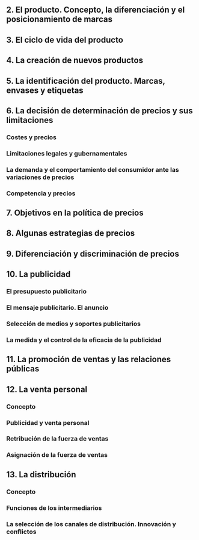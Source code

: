 ## 2. El producto. Concepto, la diferenciación y el posicionamiento de marcas
## 3. El ciclo de vida del producto
## 4. La creación de nuevos productos
## 5. La identificación del producto. Marcas, envases y etiquetas
## 6. La decisión de determinación de precios y sus limitaciones
### Costes y precios
### Limitaciones legales y gubernamentales
### La demanda y el comportamiento del consumidor ante las variaciones de precios
### Competencia y precios
## 7. Objetivos en la política de precios
## 8. Algunas estrategias de precios
## 9. Diferenciación y discriminación de precios
## 10. La publicidad
### El presupuesto publicitario
### El mensaje publicitario. El anuncio
### Selección de medios y soportes publicitarios
### La medida y el control de la eficacia de la publicidad
## 11. La promoción de ventas y las relaciones públicas
## 12. La venta personal
### Concepto
### Publicidad y venta personal
### Retribución de la fuerza de ventas
### Asignación de la fuerza de ventas
## 13. La distribución
### Concepto
### Funciones de los intermediarios
### La selección de los canales de distribución. Innovación y conflictos